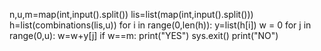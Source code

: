 n,u,m=map(int,input().split())
lis=list(map(int,input().split()))
h=list(combinations(lis,u))
for i in range(0,len(h)):
    y=list(h[i])
    w = 0
    for j in range(0,u):
        w=w+y[j]
    if w==m:
        print("YES")
        sys.exit()
print("NO") 
